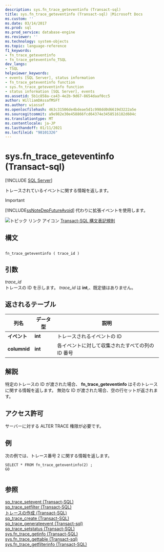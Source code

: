 ```yaml
---
description: sys.fn_trace_geteventinfo (Transact-sql)
title: sys.fn_trace_geteventinfo (Transact-sql) |Microsoft Docs
ms.custom: ''
ms.date: 03/14/2017
ms.prod: sql
ms.prod_service: database-engine
ms.reviewer: ''
ms.technology: system-objects
ms.topic: language-reference
f1_keywords:
- fn_trace_geteventinfo
- fn_trace_geteventinfo_TSQL
dev_langs:
- TSQL
helpviewer_keywords:
- events [SQL Server], status information
- fn_trace_geteventinfo function
- sys.fn_trace_geteventinfo function
- status information [SQL Server], events
ms.assetid: 5b1c858a-ca43-4e2b-9d67-8654daaf0cc5
author: WilliamDAssafMSFT
ms.author: wiassaf
ms.openlocfilehash: 463c31506de4bdeae5d1c998dd0d6619d3222a5e
ms.sourcegitcommit: a9e982e30e458866fcd64374e3458516182d604c
ms.translationtype: MT
ms.contentlocale: ja-JP
ms.lasthandoff: 01/11/2021
ms.locfileid: "98101326"
---
```

# <a name="sysfn_trace_geteventinfo-transact-sql"></a>sys.fn_trace_geteventinfo (Transact-sql)
[!INCLUDE [SQL Server](../../includes/applies-to-version/sqlserver.md)]

  トレースされているイベントに関する情報を返します。  
  
> [!IMPORTANT]  
>  [!INCLUDE[ssNoteDepFutureAvoid](../../includes/ssnotedepfutureavoid-md.md)] 代わりに拡張イベントを使用します。  
  
 ![トピック リンク アイコン](../../database-engine/configure-windows/media/topic-link.gif "トピック リンク アイコン") [Transact-SQL 構文表記規則](../../t-sql/language-elements/transact-sql-syntax-conventions-transact-sql.md)  
  
## <a name="syntax"></a>構文  
  
```  
  
fn_trace_geteventinfo ( trace_id )  
```  
  
## <a name="arguments"></a>引数  
 *trace_id*  
 トレースの ID を示します。 *trace_id* は **int**,、既定値はありません。  
  
## <a name="tables-returned"></a>返されるテーブル  
  
|列名|データ型|説明|  
|-----------------|---------------|-----------------|  
|**イベント**|**int**|トレースされるイベントの ID|  
|**columnid**|**int**|各イベントに対して収集されたすべての列の ID 番号|  
  
## <a name="remarks"></a>解説  
 特定のトレースの ID が渡された場合、 **fn_trace_geteventinfo** はそのトレースに関する情報を返します。 無効な ID が渡された場合、空の行セットが返されます。  
  
## <a name="permissions"></a>アクセス許可  
 サーバーに対する ALTER TRACE 権限が必要です。  
  
## <a name="examples"></a>例  
 次の例では、トレース番号 2 に関する情報を返します。  
  
```  
SELECT * FROM fn_trace_geteventinfo(2) ;  
GO  
  
```  
  
## <a name="see-also"></a>参照  
 [sp_trace_setevent &#40;Transact-SQL&#41;](../../relational-databases/system-stored-procedures/sp-trace-setevent-transact-sql.md)   
 [sp_trace_setfilter &#40;Transact-SQL&#41;](../../relational-databases/system-stored-procedures/sp-trace-setfilter-transact-sql.md)   
 [トレースの作成 &#40;Transact-SQL&#41;](../../relational-databases/sql-trace/create-a-trace-transact-sql.md)   
 [sp_trace_create &#40;Transact-SQL&#41;](../../relational-databases/system-stored-procedures/sp-trace-create-transact-sql.md)   
 [sp_trace_generateevent &#40;Transact-sql&#41;](../../relational-databases/system-stored-procedures/sp-trace-generateevent-transact-sql.md)   
 [sp_trace_setstatus &#40;Transact-SQL&#41;](../../relational-databases/system-stored-procedures/sp-trace-setstatus-transact-sql.md)   
 [sys.fn_trace_getinfo &#40;Transact-SQL&#41;](../../relational-databases/system-functions/sys-fn-trace-getinfo-transact-sql.md)   
 [sys.fn_trace_gettable &#40;Transact-sql&#41;](../../relational-databases/system-functions/sys-fn-trace-gettable-transact-sql.md)   
 [sys.fn_trace_getfilterinfo &#40;Transact-SQL&#41;](../../relational-databases/system-functions/sys-fn-trace-getfilterinfo-transact-sql.md)  
  
  
